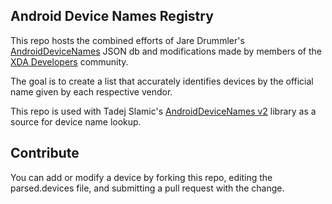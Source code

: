 ## Android Device Names Registry

This repo hosts the combined efforts of Jare Drummler's [AndroidDeviceNames](https://github.com/jaredrummler/AndroidDeviceNames) JSON db and modifications made by members of the [XDA Developers](https://www.xda-developers.com) community.

The goal is to create a list that accurately identifies devices by the official name given by each respective vendor.

This repo is used with Tadej Slamic's [AndroidDeviceNames v2](https://github.com/tslamic/AndroidDeviceNames) library as a source for device name lookup.

## Contribute
You can add or modify a device by forking this repo, editing the parsed.devices file, and submitting a pull request with the change.
